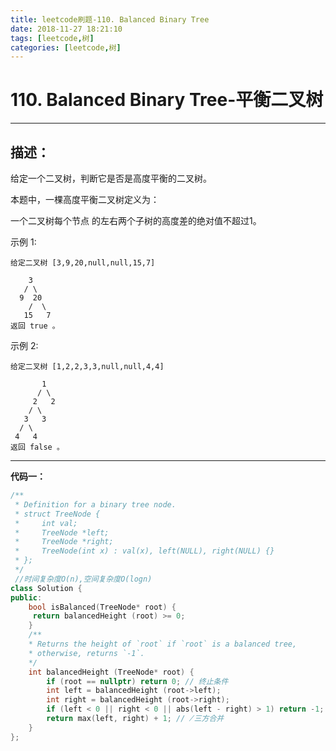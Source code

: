 ```yaml
---
title: leetcode刷题-110. Balanced Binary Tree
date: 2018-11-27 18:21:10
tags: [leetcode,树]
categories: [leetcode,树]
---
```


# 110. Balanced Binary Tree-平衡二叉树

---

## 描述：

给定一个二叉树，判断它是否是高度平衡的二叉树。

本题中，一棵高度平衡二叉树定义为：

一个二叉树每个节点 的左右两个子树的高度差的绝对值不超过1。

示例 1:
```
给定二叉树 [3,9,20,null,null,15,7]

    3
   / \
  9  20
    /  \
   15   7
返回 true 。
```
示例 2:
```
给定二叉树 [1,2,2,3,3,null,null,4,4]

       1
      / \
     2   2
    / \
   3   3
  / \
 4   4
返回 false 。
```

---

**代码一：**

```c++
/**
 * Definition for a binary tree node.
 * struct TreeNode {
 *     int val;
 *     TreeNode *left;
 *     TreeNode *right;
 *     TreeNode(int x) : val(x), left(NULL), right(NULL) {}
 * };
 */
 //时间复杂度O(n),空间复杂度O(logn)
class Solution {
public:
    bool isBalanced(TreeNode* root) {
     return balancedHeight (root) >= 0;
    }
    /**
    * Returns the height of `root` if `root` is a balanced tree,
    * otherwise, returns `-1`.
    */
    int balancedHeight (TreeNode* root) {
        if (root == nullptr) return 0; // 终止条件
        int left = balancedHeight (root->left);
        int right = balancedHeight (root->right);
        if (left < 0 || right < 0 || abs(left - right) > 1) return -1; // 剪枝
        return max(left, right) + 1; // ̸三方合并
    }
};
```